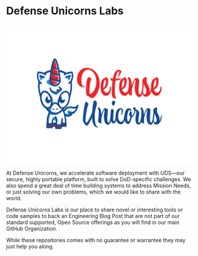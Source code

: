 # Defense Unicorns Labs

<img src="./assets/defense_unicorns_stacked_logo.svg" width="600px" height="375" />

At Defense Unicorns, we accelerate software deployment with UDS—our secure,
highly portable platform, built to solve DoD-specific challenges.  We also spend
a great deal of time building systems to address Mission Needs, or just
solving our own problems, which we would like to share with the world.

Defense Unicorns Labs is our place to share novel or interesting tools or code
samples to back an Engineering Blog Post that are not part of our standard
supported, Open Source offerings as you will find in our main GitHub
Organization.

While these repositories comes with no guarantee or warrantee they may just help
you along.